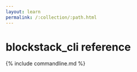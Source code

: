 ```yaml
---
layout: learn
permalink: /:collection/:path.html
---
```

# blockstack_cli reference

{% include commandline.md %}
